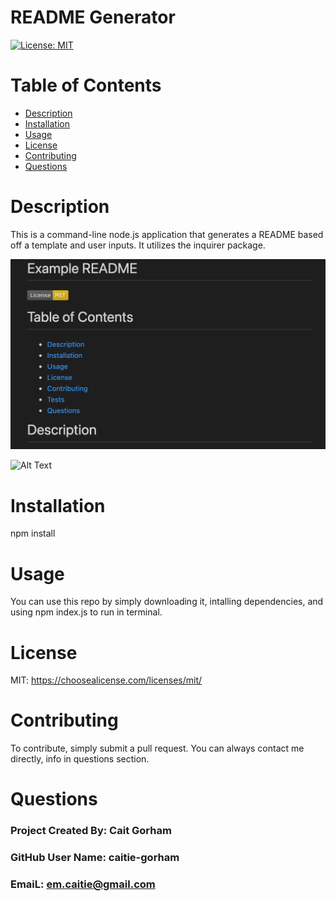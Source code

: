 
# README Generator
[![License: MIT](https://img.shields.io/badge/License-MIT-yellow.svg)](https://opensource.org/licenses/MIT)

# Table of Contents
* [Description ](#Description)
* [Installation](#Installation)
* [Usage](#Usage)
* [License](#License)
* [Contributing](#Contributing)
* [Questions](#Questions)

# Description 

This is a command-line node.js application that generates a README based off a template and user inputs. It utilizes the inquirer package.

<!-- markdown screenshot of rendered image -->
![Alt text](./images/ExampleREADME.png?raw=true "Example Readme")

![Alt Text](./images/ExampleRecording.gif)

# Installation

npm install

# Usage

You can use this repo by simply downloading it, intalling dependencies, and using npm index.js to run in terminal.

# License

MIT: https://choosealicense.com/licenses/mit/

# Contributing

To contribute, simply submit a pull request. You can always contact me directly, info in questions section.

# Questions
### Project Created By: Cait Gorham
### GitHub User Name: caitie-gorham
### EmaiL: em.caitie@gmail.com